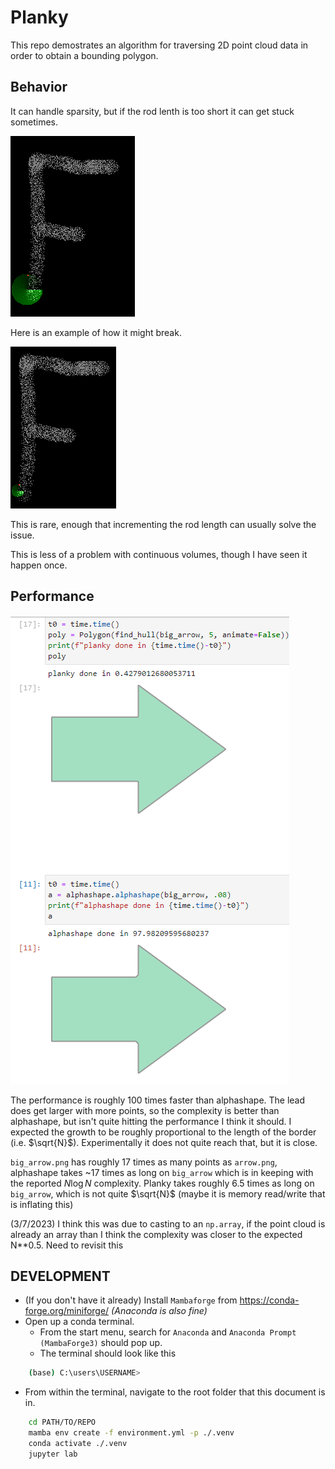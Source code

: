 # Planky
This repo demostrates an algorithm for traversing 2D point cloud data in order to obtain a bounding polygon.


## Behavior
It can handle sparsity, but if the rod lenth is too short it can get stuck sometimes.

![Demo](images/f_anim.gif)

Here is an example of how it might break.

![Demo](images/f_broken_anim.gif)


This is rare, enough that incrementing the rod length can usually solve the issue.

This is less of a problem with continuous volumes, though I have seen it happen once.

## Performance

![big_arrow_results](images/big_arrow_results.PNG)

The performance is roughly 100 times faster than alphashape. The lead does get larger with more points, so the complexity is better than alphashape, but isn't quite hitting the performance I think it should. I expected the growth to be roughly proportional to the length of the border (i.e. $\sqrt{N}$). Experimentally it does not quite reach that, but it is close.

`big_arrow.png` has roughly 17 times as many points as `arrow.png`, alphashape takes ~17 times as long on `big_arrow` which is in keeping with the reported $N\log{N}$ complexity. Planky takes roughly 6.5 times as long on `big_arrow`, which is not quite $\sqrt{N}$ (maybe it is memory read/write that is inflating this)

(3/7/2023) I think this was due to casting to an `np.array`, if the point cloud is already an array than I think the complexity was closer to the expected N**0.5. Need to revisit this 

## DEVELOPMENT
- (If you don't have it already) Install `Mambaforge` from https://conda-forge.org/miniforge/ _(Anaconda is also fine)_
- Open up a conda terminal.<br>
    - From the start menu, search for `Anaconda` and `Anaconda Prompt (MambaForge3)` should pop up.
    - The terminal should look like this

```bash
    (base) C:\users\USERNAME>
```
- From within the terminal, navigate to the root folder that this document is in.

```bash
    cd PATH/TO/REPO
    mamba env create -f environment.yml -p ./.venv
    conda activate ./.venv
    jupyter lab
```
